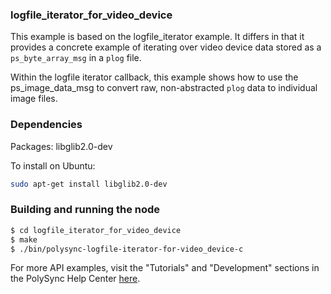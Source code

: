 ### logfile_iterator_for_video_device

This example is based on the logfile_iterator example. It differs in that it provides a concrete example of iterating over video device data stored as a `ps_byte_array_msg` in a `plog` file.

Within the logfile iterator callback, this example shows how to use the ps_image_data_msg to convert raw, non-abstracted `plog` data to
individual image files.

### Dependencies

Packages: libglib2.0-dev

To install on Ubuntu:

```bash
sudo apt-get install libglib2.0-dev
```

### Building and running the node

```bash
$ cd logfile_iterator_for_video_device
$ make
$ ./bin/polysync-logfile-iterator-for-video_device-c
```

For more API examples, visit the "Tutorials" and "Development" sections in the PolySync Help Center [here](https://help.polysync.io/articles/).
